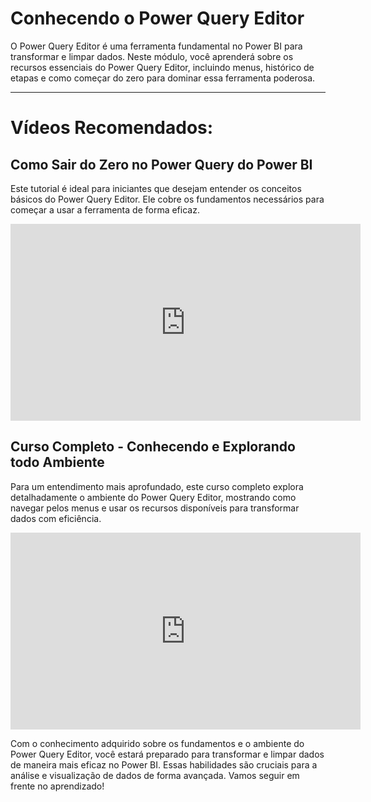 # Conhecendo o Power Query Editor

O Power Query Editor é uma ferramenta fundamental no Power BI para transformar e limpar dados. Neste módulo, você aprenderá sobre os recursos essenciais do Power Query Editor, incluindo menus, histórico de etapas e como começar do zero para dominar essa ferramenta poderosa.

---

# Vídeos Recomendados:

## Como Sair do Zero no Power Query do Power BI

Este tutorial é ideal para iniciantes que desejam entender os conceitos básicos do Power Query Editor. Ele cobre os fundamentos necessários para começar a usar a ferramenta de forma eficaz.

<iframe width="560" height="315" src="https://www.youtube.com/embed/SIbi152Vszg?si=vRjEdyFn-19ZzSnF" title="YouTube video player" frameborder="0" allow="accelerometer; autoplay; clipboard-write; encrypted-media; gyroscope; picture-in-picture; web-share" referrerpolicy="strict-origin-when-cross-origin" allowfullscreen></iframe>

## Curso Completo - Conhecendo e Explorando todo Ambiente

Para um entendimento mais aprofundado, este curso completo explora detalhadamente o ambiente do Power Query Editor, mostrando como navegar pelos menus e usar os recursos disponíveis para transformar dados com eficiência.

<iframe width="560" height="315" src="https://www.youtube.com/embed/GP0q2vbd8jQ?si=N7FichO0ixOF8YAr" title="YouTube video player" frameborder="0" allow="accelerometer; autoplay; clipboard-write; encrypted-media; gyroscope; picture-in-picture; web-share" referrerpolicy="strict-origin-when-cross-origin" allowfullscreen></iframe>

Com o conhecimento adquirido sobre os fundamentos e o ambiente do Power Query Editor, você estará preparado para transformar e limpar dados de maneira mais eficaz no Power BI. Essas habilidades são cruciais para a análise e visualização de dados de forma avançada. Vamos seguir em frente no aprendizado!
